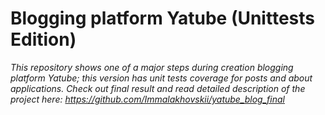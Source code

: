 # Blogging platform Yatube (Unittests Edition) #
*This repository shows one of a major steps during creation blogging platform Yatube; this version has unit tests coverage for posts and about applications. Check out final result and read detailed description of the project here: https://github.com/Immalakhovskii/yatube_blog_final*